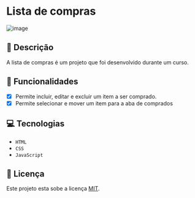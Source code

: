 # Lista de compras
![image](https://github.com/user-attachments/assets/5cea4e96-229a-4ae6-b9d0-d1c8b1c8ee4d)

## 📑 Descrição

A lista de compras é um projeto que foi desenvolvido durante um curso.

## 🎯 Funcionalidades

- [x] Permite incluir, editar e excluir um item a ser comprado. <br>
- [x] Permite selecionar e mover um item para a aba de comprados

## 💻 Tecnologias 
- `HTML`
- `CSS`
- `JavaScript`

## 🚧 Licença

Este projeto esta sobe a licença [MIT](./LICENSE).
